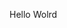 Hello Wolrd





















































































































































































































































































































































































































































































































































































































































































































































































































































































































































































































































































































































































































































































































































































































































































































































































































































































































































































































































































































































































































































































































































































































































































































































































































































































































































































































































































































































































































































































































































































































































































































































































































































































































































































































































































































































































































































































































































































































































































































































































































































































































































































































































































































































































































































































































































































































































































































































































































































































































































































































